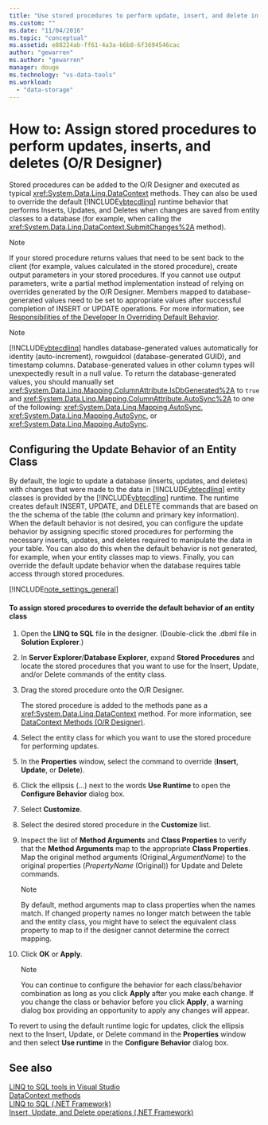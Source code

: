 ```yaml
---
title: "Use stored procedures to perform update, insert, and delete in Linq to SQL O/R Designer | Microsoft Docs"
ms.custom: ""
ms.date: "11/04/2016"
ms.topic: "conceptual"
ms.assetid: e88224ab-ff61-4a3a-b6b8-6f3694546cac
author: "gewarren"
ms.author: "gewarren"
manager: douge
ms.technology: "vs-data-tools"
ms.workload: 
  - "data-storage"
---
```

# How to: Assign stored procedures to perform updates, inserts, and deletes (O/R Designer)
Stored procedures can be added to the O/R Designer and executed as typical <xref:System.Data.Linq.DataContext> methods. They can also be used to override the default [!INCLUDE[vbtecdlinq](../data-tools/includes/vbtecdlinq_md.md)] runtime behavior that performs Inserts, Updates, and Deletes when changes are saved from entity classes to a database (for example, when calling the <xref:System.Data.Linq.DataContext.SubmitChanges%2A> method).  
  
> [!NOTE]
>  If your stored procedure returns values that need to be sent back to the client (for example, values calculated in the stored procedure), create output parameters in your stored procedures. If you cannot use output parameters, write a partial method implementation instead of relying on overrides generated by the O/R Designer. Members mapped to database-generated values need to be set to appropriate values after successful completion of INSERT or UPDATE operations. For more information, see [Responsibilities of the Developer In Overriding Default Behavior](/dotnet/framework/data/adonet/sql/linq/responsibilities-of-the-developer-in-overriding-default-behavior).  
  
> [!NOTE]
>  [!INCLUDE[vbtecdlinq](../data-tools/includes/vbtecdlinq_md.md)] handles database-generated values automatically for identity (auto-increment), rowguidcol (database-generated GUID), and timestamp columns. Database-generated values in other column types will unexpectedly result in a null value. To return the database-generated values, you should manually set <xref:System.Data.Linq.Mapping.ColumnAttribute.IsDbGenerated%2A> to `true` and <xref:System.Data.Linq.Mapping.ColumnAttribute.AutoSync%2A> to one of the following: <xref:System.Data.Linq.Mapping.AutoSync>, <xref:System.Data.Linq.Mapping.AutoSync>, or <xref:System.Data.Linq.Mapping.AutoSync>.  
  
## Configuring the Update Behavior of an Entity Class  
 By default, the logic to update a database (inserts, updates, and deletes) with changes that were made to the data in [!INCLUDE[vbtecdlinq](../data-tools/includes/vbtecdlinq_md.md)] entity classes is provided by the [!INCLUDE[vbtecdlinq](../data-tools/includes/vbtecdlinq_md.md)] runtime. The runtime creates default INSERT, UPDATE, and DELETE commands that are based on the the schema of the table (the column and primary key information). When the default behavior is not desired, you can configure the update behavior by assigning specific stored procedures for performing the necessary inserts, updates, and deletes required to manipulate the data in your table. You can also do this when the default behavior is not generated, for example, when your entity classes map to views. Finally, you can override the default update behavior when the database requires table access through stored procedures.  
  
[!INCLUDE[note_settings_general](../data-tools/includes/note_settings_general_md.md)]  
  
#### To assign stored procedures to override the default behavior of an entity class  
  
1.  Open the **LINQ to SQL** file in the designer. (Double-click the .dbml file in **Solution Explorer**.)  
  
2.  In **Server Explorer**/**Database Explorer**, expand **Stored Procedures** and locate the stored procedures that you want to use for the Insert, Update, and/or Delete commands of the entity class.  
  
3.  Drag the stored procedure onto the O/R Designer.  
  
     The stored procedure is added to the methods pane as a <xref:System.Data.Linq.DataContext> method. For more information, see [DataContext Methods (O/R Designer)](../data-tools/datacontext-methods-o-r-designer.md).  
  
4.  Select the entity class for which you want to use the stored procedure for performing updates.  
  
5.  In the **Properties** window, select the command to override (**Insert**, **Update**, or **Delete**).  
  
6.  Click the ellipsis (...) next to the words **Use Runtime** to open the **Configure Behavior** dialog box.  
  
7.  Select **Customize**.  
  
8.  Select the desired stored procedure in the **Customize** list.  
  
9. Inspect the list of **Method Arguments** and **Class Properties** to verify that the **Method Arguments** map to the appropriate **Class Properties**. Map the original method arguments (Original_*ArgumentName*) to the original properties (*PropertyName* (Original)) for Update and Delete commands.  
  
    > [!NOTE]
    >  By default, method arguments map to class properties when the names match. If changed property names no longer match between the table and the entity class, you might have to select the equivalent class property to map to if the designer cannot determine the correct mapping.  
  
10. Click **OK** or **Apply**.  
  
    > [!NOTE]
    >  You can continue to configure the behavior for each class/behavior combination as long as you click **Apply** after you make each change. If you change the class or behavior before you click **Apply**, a warning dialog box providing an opportunity to apply any changes will appear.  
  
To revert to using the default runtime logic for updates, click the ellipsis next to the Insert, Update, or Delete command in the **Properties** window and then select **Use runtime** in the **Configure Behavior** dialog box.  
  
## See also
[LINQ to SQL tools in Visual Studio](../data-tools/linq-to-sql-tools-in-visual-studio2.md)   
[DataContext methods](../data-tools/datacontext-methods-o-r-designer.md)   
[LINQ to SQL (.NET Framework)](/dotnet/framework/data/adonet/sql/linq/index)   
[Insert, Update, and Delete operations (.NET Framework)](/dotnet/framework/data/adonet/sql/linq/insert-update-and-delete-operations)